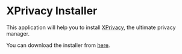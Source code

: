 XPrivacy Installer
==================

This application will help you to install [XPrivacy](https://github.com/M66B/XPrivacy/), the ultimate privacy manager.

You can download the installer from [here](https://play.google.com/store/apps/details?id=biz.bokhorst.xprivacy.installer).

